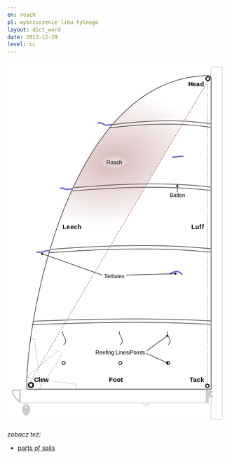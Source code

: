 ```yaml
---
en: roach
pl: wybrzuszenie liku tylnego 
layout: dict_word
date: 2013-12-29
level: cc
---
```


![części żagla](/img/dict/parts_of_a_sail.png)

*zobacz też:*

* [parts of sails](/dict/sails/parts-of-sails.html)
